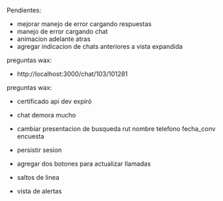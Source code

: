 Pendientes:

- mejorar manejo de error cargando respuestas
- manejo de error cargando chat
- animacion adelante atras
- agregar indicacion de chats anteriores a vista expandida

preguntas wax:

- http://localhost:3000/chat/103/101281

preguntas wax: 
- certificado api dev expiró
- chat demora mucho

- cambiar presentacion de busqueda
rut nombre telefono fecha_conv encuesta
- persistir sesion
- agregar dos botones para actualizar llamadas
- saltos de linea
- vista de alertas